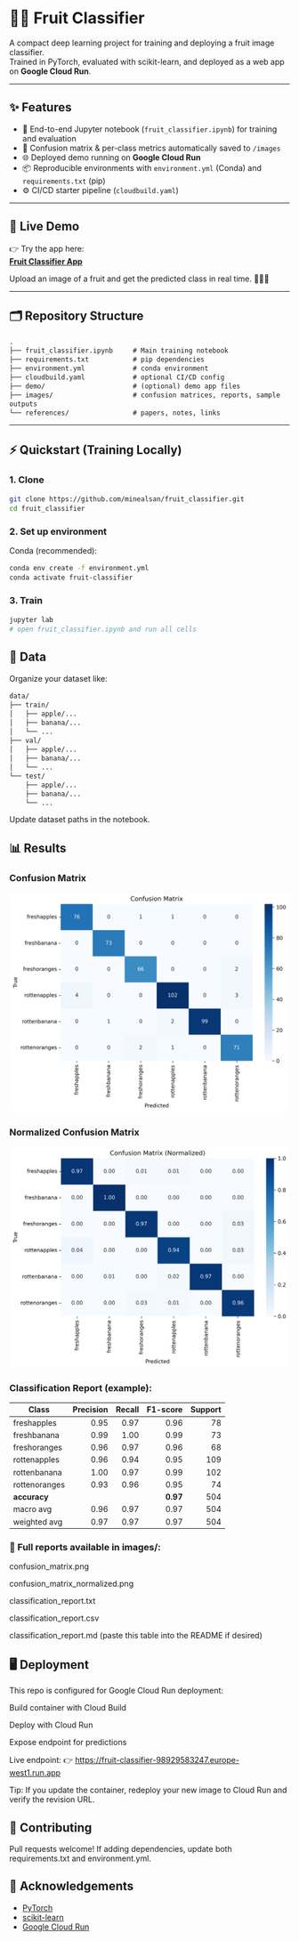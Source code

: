 # 🍎🍌 Fruit Classifier

A compact deep learning project for training and deploying a fruit image classifier.  
Trained in PyTorch, evaluated with scikit-learn, and deployed as a web app on **Google Cloud Run**.

---

## ✨ Features
- 📓 End-to-end Jupyter notebook (`fruit_classifier.ipynb`) for training and evaluation  
- 🔬 Confusion matrix & per-class metrics automatically saved to `/images`  
- 🌐 Deployed demo running on **Google Cloud Run**  
- 📦 Reproducible environments with `environment.yml` (Conda) and `requirements.txt` (pip)  
- ⚙️ CI/CD starter pipeline (`cloudbuild.yaml`)  

---

## 🚀 Live Demo
👉 Try the app here:  
**[Fruit Classifier App](https://fruit-classifier-98929583247.europe-west1.run.app)**  

Upload an image of a fruit and get the predicted class in real time. 🍏🍊🍓  

---

## 🗂️ Repository Structure
```text
.
├── fruit_classifier.ipynb     # Main training notebook
├── requirements.txt           # pip dependencies
├── environment.yml            # conda environment
├── cloudbuild.yaml            # optional CI/CD config
├── demo/                      # (optional) demo app files
├── images/                    # confusion matrices, reports, sample outputs
└── references/                # papers, notes, links
```

---

## ⚡ Quickstart (Training Locally)

### 1. Clone
```bash
git clone https://github.com/minealsan/fruit_classifier.git
cd fruit_classifier
```

### 2. Set up environment

Conda (recommended):
```bash
conda env create -f environment.yml
conda activate fruit-classifier
```

### 3. Train
```bash
jupyter lab
# open fruit_classifier.ipynb and run all cells
```

## 🧰 Data

Organize your dataset like:

```text
data/
├── train/
│   ├── apple/...
│   ├── banana/...
│   └── ...
├── val/
│   ├── apple/...
│   ├── banana/...
│   └── ...
└── test/
    ├── apple/...
    ├── banana/...
    └── ...
```

Update dataset paths in the notebook.


## 📊 Results

### Confusion Matrix
![Confusion Matrix](images/confusion_matrix.png)

### Normalized Confusion Matrix
![Normalized Confusion Matrix](images/confusion_matrix_normalized.png)

### Classification Report (example):

| Class | Precision | Recall | F1-score | Support |
|------|----------:|-------:|---------:|--------:|
| freshapples | 0.95 | 0.97 | 0.96 | 78 |
| freshbanana | 0.99 | 1.00 | 0.99 | 73 |
| freshoranges | 0.96 | 0.97 | 0.96 | 68 |
| rottenapples | 0.96 | 0.94 | 0.95 | 109 |
| rottenbanana | 1.00 | 0.97 | 0.99 | 102 |
| rottenoranges | 0.93 | 0.96 | 0.95 | 74 |
| **accuracy** |  |  | **0.97** | 504 |
| macro avg | 0.96 | 0.97 | 0.97 | 504 |
| weighted avg | 0.97 | 0.97 | 0.97 | 504 |

### 📂 Full reports available in images/:

confusion_matrix.png

confusion_matrix_normalized.png

classification_report.txt

classification_report.csv

classification_report.md (paste this table into the README if desired)


## 🖥️ Deployment

This repo is configured for Google Cloud Run deployment:

Build container with Cloud Build

Deploy with Cloud Run

Expose endpoint for predictions

Live endpoint:
👉 https://fruit-classifier-98929583247.europe-west1.run.app

Tip: If you update the container, redeploy your new image to Cloud Run and verify the revision URL.

## 🤝 Contributing

Pull requests welcome! If adding dependencies, update both requirements.txt and environment.yml.

## 🙌 Acknowledgements

- [PyTorch](https://pytorch.org/)  
- [scikit-learn](https://scikit-learn.org/)  
- [Google Cloud Run](https://cloud.google.com/run)  